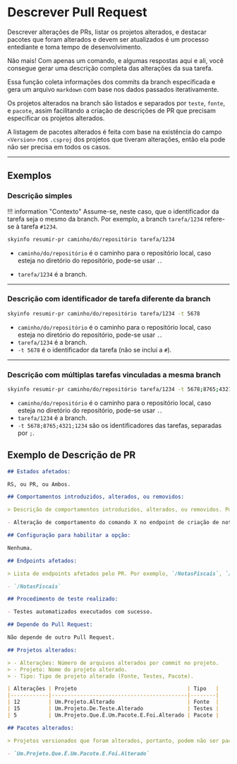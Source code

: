 # Descrever Pull Request

Descrever alterações de PRs, listar os projetos alterados, e destacar pacotes que foram alterados e devem ser atualizados é um processo entediante e toma tempo de desenvolvimento.

Não mais! Com apenas um comando, e algumas respostas aqui e ali, você consegue gerar uma descrição completa das alterações da sua tarefa.

Essa função coleta informações dos commits da branch especificada e gera um arquivo `markdown` com base nos dados passados iterativamente.

Os projetos alterados na branch são listados e separados por `teste`, `fonte`, e `pacote`, assim facilitando a criação de descrições de PR que precisam especificar os projetos alterados.

A listagem de pacotes alterados é feita com base na existência do campo `<Version>` nos `.csproj` dos projetos que tiveram alterações, então ela pode não ser precisa em todos os casos.

-----

## Exemplos

### Descrição simples

!!! information "Contexto"
    Assume-se, neste caso, que o identificador da tarefa seja o mesmo da branch.
    Por exemplo, a branch `tarefa/1234` refere-se à tarefa `#1234`.

```bash
skyinfo resumir-pr caminho/do/repositório tarefa/1234
```

- `caminho/do/repositório` é o caminho para o repositório local, caso esteja no diretório do repositório, pode-se usar
  `.`.

- `tarefa/1234` é a branch.

-----

### Descrição com identificador de tarefa diferente da branch

```bash
skyinfo resumir-pr caminho/do/repositório tarefa/1234 -t 5678
```

- `caminho/do/repositório` é o caminho para o repositório local, caso esteja no diretório do repositório, pode-se usar
  `.`.
- `tarefa/1234` é a branch.
- `-t 5678` é o identificador da tarefa (não se inclui a `#`).

-----

### Descrição com múltiplas tarefas vinculadas a mesma branch

```bash
skyinfo resumir-pr caminho/do/repositório tarefa/1234 -t 5678;8765;4321;1234
```

- `caminho/do/repositório` é o caminho para o repositório local, caso esteja no diretório do repositório, pode-se usar
  `.`.
- `tarefa/1234` é a branch.
- `-t 5678;8765;4321;1234` são os identificadores das tarefas, separadas por `;`.

## Exemplo de Descrição de PR

```markdown
## Estados afetados:

RS, ou PR, ou Ambos.

## Comportamentos introduzidos, alterados, ou removidos: 

> Descrição de comportamentos introduzidos, alterados, ou removidos. Por exemplo, a criação de um novo endpoint, a alteração de um comportamento de um comando existente, ou a remoção de um serviço.

- Alteração de comportamento do comando X no endpoint de criação de notas fiscais.

## Configuração para habilitar a opção:

Nenhuma.

## Endpoints afetados:

> Lista de endpoints afetados pelo PR. Por exemplo, `/NotasFiscais`, `/Usuarios`, ou `/Itens`.

- `/NotasFiscais`

## Procedimento de teste realizado:

- Testes automatizados executados com sucesso.

## Depende do Pull Request:

Não depende de outro Pull Request.

## Projetos alterados:

> - Alterações: Número de arquivos alterados por commit no projeto.
> - Projeto: Nome do projeto alterado.
> - Tipo: Tipo de projeto alterado (Fonte, Testes, Pacote).

| Alterações | Projeto                                   | Tipo   |
|------------|-------------------------------------------|--------|
| 12         | Um.Projeto.Alterado                       | Fonte  |
| 15         | Um.Projeto.De.Teste.Alterado              | Testes |
| 5          | Um.Projeto.Que.É.Um.Pacote.E.Foi.Alterado | Pacote |

## Pacotes alterados:

> Projetos versionados que foram alterados, portanto, podem não ser pacotes que precisam ser gerados e publicados.

- `Um.Projeto.Que.É.Um.Pacote.E.Foi.Alterado`
```